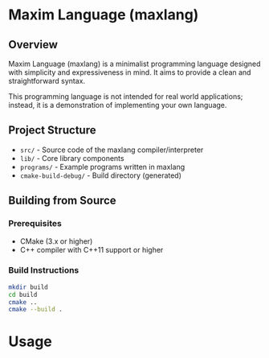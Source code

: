 # Maxim Language (maxlang)

## Overview

Maxim Language (maxlang) is a minimalist programming language designed with simplicity and expressiveness in
mind. It aims to provide a clean and straightforward syntax.

This programming language is not intended for real world applications; instead, it is a demonstration of implementing
your own language.

## Project Structure

- `src/` - Source code of the maxlang compiler/interpreter
- `lib/` - Core library components
- `programs/` - Example programs written in maxlang
- `cmake-build-debug/` - Build directory (generated)

## Building from Source

### Prerequisites

- CMake (3.x or higher)
- C++ compiler with C++11 support or higher

### Build Instructions

```bash
mkdir build
cd build
cmake ..
cmake --build .
```

# Usage

```bash
```
